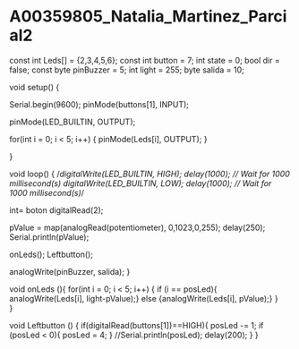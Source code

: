 # A00359805_Natalia_Martinez_Parcial2


const int Leds[] = {2,3,4,5,6};
const int button = 7;
int state = 0;
bool dir = false;
const byte pinBuzzer = 5;
int light = 255;
byte salida = 10;

void setup()
{
  
  Serial.begin(9600);
  pinMode(buttons[1], INPUT);
  
  pinMode(LED_BUILTIN, OUTPUT);
  
   

   for(int i = 0; i < 5; i++)
  {
    pinMode(Leds[i], OUTPUT); 
  }
    
}

void loop()
{
  /*digitalWrite(LED_BUILTIN, HIGH);
  delay(1000); // Wait for 1000 millisecond(s)
  digitalWrite(LED_BUILTIN, LOW);
  delay(1000); // Wait for 1000 millisecond(s)*/
  
  int= boton digitalRead(2);
  
  pValue = map(analogRead(potentiometer), 0,1023,0,255);
  delay(250);
  Serial.println(pValue);
           
  onLeds();
  Leftbutton();
  
  analogWrite(pinBuzzer, salida);
}

void onLeds (){
   for(int i = 0; i < 5; i++)
  {
     if (i == posLed){
       analogWrite(Leds[i], light-pValue);}
     else {analogWrite(Leds[i], pValue);}
  }  
}

void Leftbutton () {
 if(digitalRead(buttons[1])==HIGH){
      posLed -= 1;
    if (posLed < 0){
    posLed = 4;
    }
    //Serial.println(posLed);
    delay(200);
  } 
}

